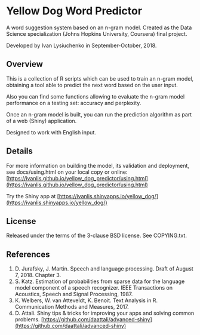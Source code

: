# Yellow Dog Word Predictor

A word suggestion system based on an n-gram model. Created as the Data Science 
specialization (Johns Hopkins University, Coursera) final project.

Developed by Ivan Lysiuchenko in September-October, 2018.

## Overview

This is a collection of R scripts which can be used to train an n-gram model,
obtaining a tool able to predict the next word based on the user input.

Also you can find some functions allowing to evaluate the n-gram model 
performance on a testing set: accuracy and perplexity.

Once an n-gram model is built, you can run the prediction algorithm as part
of a web (Shiny) application.

Designed to work with English input.

## Details

For more information on building the model, its validation and deployment,
see docs/using.html on your local copy or online:
[https://ivanlis.github.io/yellow_dog_predictor/using.html](https://ivanlis.github.io/yellow_dog_predictor/using.html)

Try the Shiny app at [https://ivanlis.shinyapps.io/yellow_dog/](https://ivanlis.shinyapps.io/yellow_dog/)

## License

Released under the terms of the 3-clause BSD license. See COPYING.txt.

## References

1. D. Jurafsky, J. Martin. Speech and language processing. Draft of August 7, 2018. Chapter 3.
2. S. Katz. Estimation of probabilities from sparse data for the language model component of
a speech recognizer. IEEE Transactions on Acoustics, Speech and Signal Processing, 1987. 
3. K. Welbers, W. van Atteveldt, K. Benoit. Text Analysis in R. Communication Methods and
Measures, 2017.
4. D. Attali. Shiny tips & tricks for improving your apps and solving common problems.
[https://github.com/daattali/advanced-shiny](https://github.com/daattali/advanced-shiny) 
